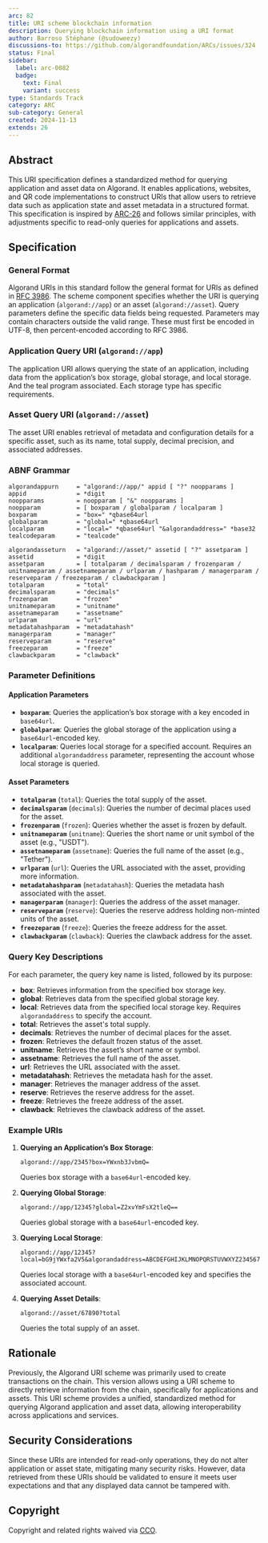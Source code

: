 ```yaml
---
arc: 82
title: URI scheme blockchain information
description: Querying blockchain information using a URI format
author: Barroso Stéphane (@sudoweezy)
discussions-to: https://github.com/algorandfoundation/ARCs/issues/324
status: Final
sidebar:
  label: arc-0082
  badge:
    text: Final
    variant: success
type: Standards Track
category: ARC
sub-category: General
created: 2024-11-13
extends: 26
---
```

## Abstract

This URI specification defines a standardized method for querying application and asset data on Algorand.
It enables applications, websites, and QR code implementations to construct URIs that allow users to retrieve data such as application state and asset metadata in a structured format.
This specification is inspired by [ARC-26](/arc-standards/arc-0026) and follows similar principles, with adjustments specific to read-only queries for applications and assets.

## Specification

### General Format

Algorand URIs in this standard follow the general format for URIs as defined in <a href="https://www.rfc-editor.org/rfc/rfc3986">RFC 3986</a>.
The scheme component specifies whether the URI is querying an application (`algorand://app`) or an asset (`algorand://asset`).
Query parameters define the specific data fields being requested.
Parameters may contain characters outside the valid range. These must first be encoded in UTF-8, then percent-encoded according to RFC 3986.

### Application Query URI (`algorand://app`)

The application URI allows querying the state of an application, including data from the application’s box storage, global storage, and local storage.
And the teal program associated.
Each storage type has specific requirements.

### Asset Query URI (`algorand://asset`)

The asset URI enables retrieval of metadata and configuration details for a specific asset, such as its name, total supply, decimal precision, and associated addresses.

### ABNF Grammar

```abnf
algorandappurn     = "algorand://app/" appid [ "?" noopparams ]
appid              = *digit
noopparams         = noopparam [ "&" noopparams ]
noopparam          = [ boxparam / globalparam / localparam ]
boxparam           = "box=" *qbase64url
globalparam        = "global=" *qbase64url
localparam         = "local=" *qbase64url "&algorandaddress=" *base32
tealcodeparam      = "tealcode"

algorandasseturn   = "algorand://asset/" assetid [ "?" assetparam ]
assetid            = *digit
assetparam         = [ totalparam / decimalsparam / frozenparam / unitnameparam / assetnameparam / urlparam / hashparam / managerparam / reserveparam / freezeparam / clawbackparam ]
totalparam         = "total"
decimalsparam      = "decimals"
frozenparam        = "frozen"
unitnameparam      = "unitname"
assetnameparam     = "assetname"
urlparam           = "url"
metadatahashparam  = "metadatahash"
managerparam       = "manager"
reserveparam       = "reserve"
freezeparam        = "freeze"
clawbackparam      = "clawback"
```

### Parameter Definitions

#### Application Parameters

- **`boxparam`**: Queries the application’s box storage with a key encoded in `base64url`.
- **`globalparam`**: Queries the global storage of the application using a `base64url`-encoded key.
- **`localparam`**: Queries local storage for a specified account. Requires an additional `algorandaddress` parameter, representing the account whose local storage is queried.

#### Asset Parameters

- **`totalparam`** (`total`): Queries the total supply of the asset.
- **`decimalsparam`** (`decimals`): Queries the number of decimal places used for the asset.
- **`frozenparam`** (`frozen`): Queries whether the asset is frozen by default.
- **`unitnameparam`** (`unitname`): Queries the short name or unit symbol of the asset (e.g., "USDT").
- **`assetnameparam`** (`assetname`): Queries the full name of the asset (e.g., "Tether").
- **`urlparam`** (`url`): Queries the URL associated with the asset, providing more information.
- **`metadatahashparam`** (`metadatahash`): Queries the metadata hash associated with the asset.
- **`managerparam`** (`manager`): Queries the address of the asset manager.
- **`reserveparam`** (`reserve`): Queries the reserve address holding non-minted units of the asset.
- **`freezeparam`** (`freeze`): Queries the freeze address for the asset.
- **`clawbackparam`** (`clawback`): Queries the clawback address for the asset.

### Query Key Descriptions

For each parameter, the query key name is listed, followed by its purpose:

- **box**: Retrieves information from the specified box storage key.
- **global**: Retrieves data from the specified global storage key.
- **local**: Retrieves data from the specified local storage key. Requires `algorandaddress` to specify the account.
- **total**: Retrieves the asset's total supply.
- **decimals**: Retrieves the number of decimal places for the asset.
- **frozen**: Retrieves the default frozen status of the asset.
- **unitname**: Retrieves the asset’s short name or symbol.
- **assetname**: Retrieves the full name of the asset.
- **url**: Retrieves the URL associated with the asset.
- **metadatahash**: Retrieves the metadata hash for the asset.
- **manager**: Retrieves the manager address of the asset.
- **reserve**: Retrieves the reserve address for the asset.
- **freeze**: Retrieves the freeze address of the asset.
- **clawback**: Retrieves the clawback address of the asset.

### Example URIs

1. **Querying an Application’s Box Storage**:
   ```
   algorand://app/2345?box=YWxnb3JvbmQ=
   ```
   Queries box storage with a `base64url`-encoded key.

2. **Querying Global Storage**:
   ```
   algorand://app/12345?global=Z2xvYmFsX2tleQ==
   ```
   Queries global storage with a `base64url`-encoded key.

3. **Querying Local Storage**:
   ```
   algorand://app/12345?local=bG9jYWxfa2V5&algorandaddress=ABCDEFGHIJKLMNOPQRSTUVWXYZ234567
   ```
   Queries local storage with a `base64url`-encoded key and specifies the associated account.

4. **Querying Asset Details**:
   ```
   algorand://asset/67890?total
   ```
   Queries the total supply of an asset.


## Rationale

Previously, the Algorand URI scheme was primarily used to create transactions on the chain.
This version allows using a URI scheme to directly retrieve information from the chain, specifically for applications and assets.
This URI scheme provides a unified, standardized method for querying Algorand application and asset data, allowing interoperability across applications and services.

## Security Considerations

Since these URIs are intended for read-only operations, they do not alter application or asset state, mitigating many security risks. However, data retrieved from these URIs should be validated to ensure it meets user expectations and that any displayed data cannot be tampered with.

## Copyright

Copyright and related rights waived via <a href="https://creativecommons.org/publicdomain/zero/1.0/">CCO</a>.
